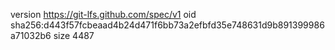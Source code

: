 version https://git-lfs.github.com/spec/v1
oid sha256:d443f57fcbeaad4b24d471f6bb73a2efbfd35e748631d9b891399986a71032b6
size 4487

